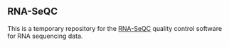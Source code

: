 

## RNA-SeQC

This is a temporary repository for the [RNA-SeQC](https://www.broadinstitute.org/cancer/cga/rna-seqc) quality control software for RNA sequencing data.
